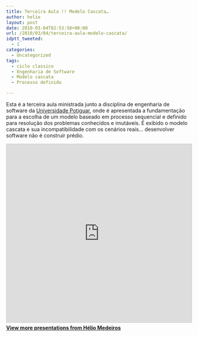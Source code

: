```yaml
---
title: Terceira Aula !! Modelo Cascata…
author: helio
layout: post
date: 2010-03-04T02:53:58+00:00
url: /2010/03/04/terceira-aula-modelo-cascata/
idptt_tweeted:
  - 1
categories:
  - Uncategorized
tags:
  - ciclo classico
  - Engenharia de Software
  - Modelo cascata
  - Processo definido

---
```

Esta é a terceira aula ministrada junto a disciplina de engenharia de software da <a href="http://unp.br" target="_blank">Universidade Potiguar</a>, onde é apresentada a fundamentação para a escolha de um modelo baseado em processo sequencial e definido para resolução dos problemas conhecidos e imutáveis. É exibido o modelo cascata e sua incompatibilidade com os cenários reais&#8230; desenvolver software não é construir prédio.

<div style="margin-bottom: 20px;">
<iframe src="https://www.slideshare.net/slideshow/embed_code/key/f2A3v2D2TvYfwj" width="597" height="486" frameborder="0" marginwidth="0" marginheight="0" scrolling="no" style="border:1px solid #CCC; border-width:1px; margin-bottom:5px; max-width: 100%;" allowfullscreen></iframe>
</iframe>
<div style="margin-bottom:5px">
    <strong><a href="//www.slideshare.net/heliomedeiros" target="_blank">View more presentations from Hélio Medeiros</a></strong>
</div>
</div>